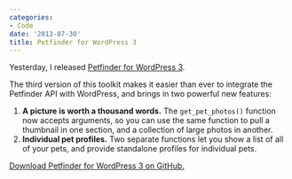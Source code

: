 ```yaml
---
categories:
- Code
date: '2013-07-30'
title: Petfinder for WordPress 3
---
```


Yesterday, I released <a href="http://cferdinandi.github.io/petfinder-api-for-wordpress/">Petfinder for WordPress 3</a>.

The third version of this toolkit makes it easier than ever to integrate the Petfinder API with WordPress, and brings in two powerful new features:

<ol>
<li class="space-bottom"><strong>A picture is worth a thousand words.</strong> The <code class="language-php">get_pet_photos()</code> function now accepts arguments, so you can use the same function to pull a thumbnail in one section, and a collection of large photos in another.</li>
<li><strong>Individual pet profiles.</strong> Two separate functions let you show a list of all of your pets, and provide standalone profiles for individual pets.</li>
</ol>

<a href="http://cferdinandi.github.io/petfinder-api-for-wordpress/">Download Petfinder for WordPress 3 on GitHub.</a>